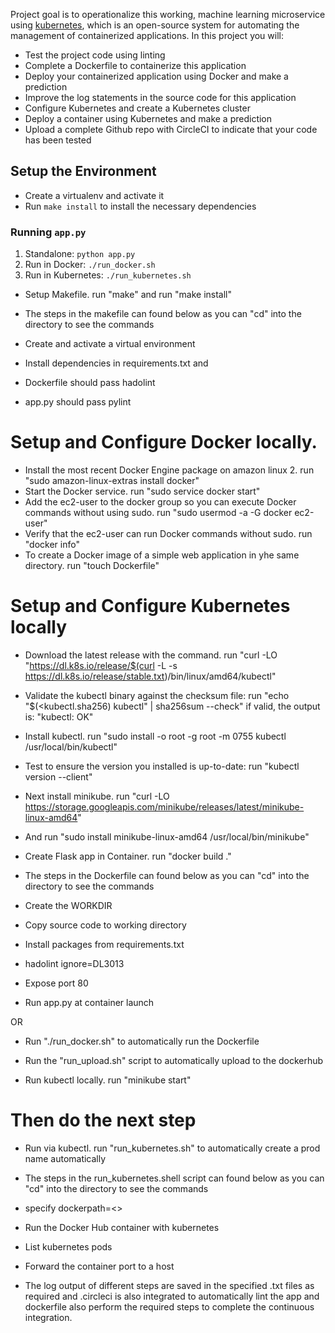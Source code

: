 

Project goal is to operationalize this working, machine learning microservice using [kubernetes](https://kubernetes.io/), which is an open-source system for automating the management of containerized applications. In this project you will:
* Test the project code using linting
* Complete a Dockerfile to containerize this application
* Deploy your containerized application using Docker and make a prediction
* Improve the log statements in the source code for this application
* Configure Kubernetes and create a Kubernetes cluster
* Deploy a container using Kubernetes and make a prediction
* Upload a complete Github repo with CircleCI to indicate that your code has been tested


## Setup the Environment

* Create a virtualenv and activate it
* Run `make install` to install the necessary dependencies

### Running `app.py`

1. Standalone:  `python app.py`
2. Run in Docker:  `./run_docker.sh`
3. Run in Kubernetes:  `./run_kubernetes.sh`


* Setup Makefile. run "make" and run "make install"

* The steps in the makefile can found below as you can "cd" into the directory to see the commands

* Create and activate a virtual environment
* Install dependencies in requirements.txt and
* Dockerfile should pass hadolint
* app.py should pass pylint

# Setup and Configure Docker locally. 

* Install the most recent Docker Engine package on amazon linux 2. run "sudo amazon-linux-extras install docker"
* Start the Docker service. run "sudo service docker start"
* Add the ec2-user to the docker group so you can execute Docker commands without using sudo. run "sudo usermod -a -G docker ec2-user"
* Verify that the ec2-user can run Docker commands without sudo. run "docker info"
* To create a Docker image of a simple web application in yhe same directory. run "touch Dockerfile"


# Setup and Configure Kubernetes locally

* Download the latest release with the command. run "curl -LO "https://dl.k8s.io/release/$(curl -L -s https://dl.k8s.io/release/stable.txt)/bin/linux/amd64/kubectl"
* Validate the kubectl binary against the checksum file: run "echo "$(<kubectl.sha256) kubectl" | sha256sum --check" if valid, the output is: "kubectl: OK"
* Install kubectl. run "sudo install -o root -g root -m 0755 kubectl /usr/local/bin/kubectl"
* Test to ensure the version you installed is up-to-date: run "kubectl version --client"
* Next install minikube. run "curl -LO https://storage.googleapis.com/minikube/releases/latest/minikube-linux-amd64"
* And run "sudo install minikube-linux-amd64 /usr/local/bin/minikube" 

* Create Flask app in Container. run "docker build ."

* The steps in the Dockerfile can found below as you can "cd" into the directory to see the commands
  
*  Create the WORKDIR
* Copy source code to working directory
* Install packages from requirements.txt
*  hadolint ignore=DL3013
* Expose port 80
* Run app.py at container launch

OR

* Run "./run_docker.sh"  to automatically run the Dockerfile


* Run the "run_upload.sh" script to automatically upload to the dockerhub

* Run kubectl locally. run "minikube start"

# Then do the next step

* Run via kubectl. run "run_kubernetes.sh" to automatically create a prod name automatically

* The steps in the run_kubernetes.shell script can found below as you can "cd" into the directory to see the commands

* specify dockerpath=<>
* Run the Docker Hub container with kubernetes
* List kubernetes pods
* Forward the container port to a host


* The log output of different steps are saved in the specified .txt files as required and .circleci is also integrated to automatically lint the app and dockerfile also perform the required steps to complete the continuous integration.
